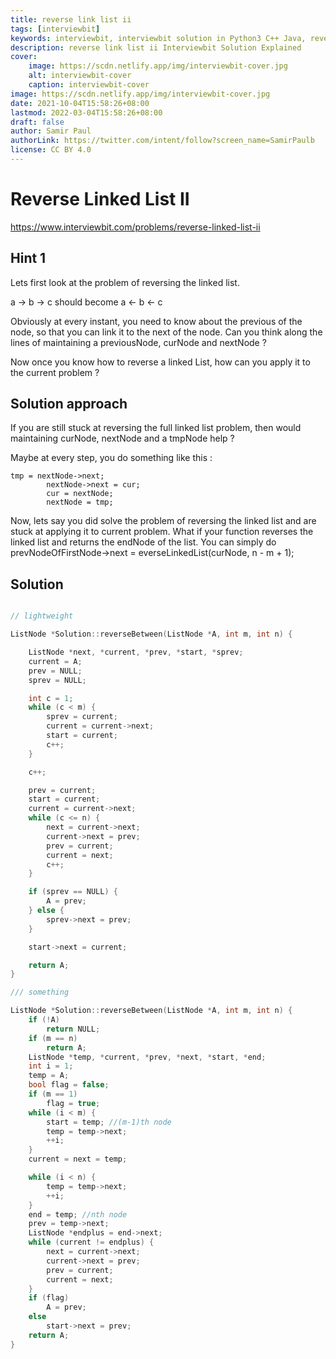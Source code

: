 ```yaml
---
title: reverse link list ii
tags: [interviewbit]
keywords: interviewbit, interviewbit solution in Python3 C++ Java, reverse link list ii solution
description: reverse link list ii Interviewbit Solution Explained
cover:
    image: https://scdn.netlify.app/img/interviewbit-cover.jpg
    alt: interviewbit-cover
    caption: interviewbit-cover
image: https://scdn.netlify.app/img/interviewbit-cover.jpg
date: 2021-10-04T15:58:26+08:00
lastmod: 2022-03-04T15:58:26+08:00
draft: false
author: Samir Paul
authorLink: https://twitter.com/intent/follow?screen_name=SamirPaulb
license: CC BY 4.0
---
```


# Reverse Linked List II

https://www.interviewbit.com/problems/reverse-linked-list-ii



## Hint 1

Lets first look at the problem of reversing the linked list.

a -> b -> c should become
a <- b <- c

Obviously at every instant, you need to know about the previous of the node,
so that you can link it to the next of the node. 
Can you think along the lines of maintaining a previousNode, curNode and nextNode ?

Now once you know how to reverse a linked List, how can you apply it to the current problem ?

## Solution approach

If you are still stuck at reversing the full linked list problem, 
then would maintaining curNode, nextNode and a tmpNode help ?

Maybe at every step, you do something like this :

    tmp = nextNode->next;
            nextNode->next = cur;
            cur = nextNode;
            nextNode = tmp;

Now, lets say you did solve the problem of reversing the linked list and are stuck at applying it to current problem. 
What if your function reverses the linked list and returns the endNode of the list. 
You can simply do 
prevNodeOfFirstNode->next = everseLinkedList(curNode, n - m + 1);

## Solution

```cpp

// lightweight

ListNode *Solution::reverseBetween(ListNode *A, int m, int n) {

    ListNode *next, *current, *prev, *start, *sprev;
    current = A;
    prev = NULL;
    sprev = NULL;

    int c = 1;
    while (c < m) {
        sprev = current;
        current = current->next;
        start = current;
        c++;
    }

    c++;

    prev = current;
    start = current;
    current = current->next;
    while (c <= n) {
        next = current->next;
        current->next = prev;
        prev = current;
        current = next;
        c++;
    }

    if (sprev == NULL) {
        A = prev;
    } else {
        sprev->next = prev;
    }

    start->next = current;

    return A;
}

/// something

ListNode *Solution::reverseBetween(ListNode *A, int m, int n) {
    if (!A)
        return NULL;
    if (m == n)
        return A;
    ListNode *temp, *current, *prev, *next, *start, *end;
    int i = 1;
    temp = A;
    bool flag = false;
    if (m == 1)
        flag = true;
    while (i < m) {
        start = temp; //(m-1)th node
        temp = temp->next;
        ++i;
    }
    current = next = temp;

    while (i < n) {
        temp = temp->next;
        ++i;
    }
    end = temp; //nth node
    prev = temp->next;
    ListNode *endplus = end->next;
    while (current != endplus) {
        next = current->next;
        current->next = prev;
        prev = current;
        current = next;
    }
    if (flag)
        A = prev;
    else
        start->next = prev;
    return A;
}
```